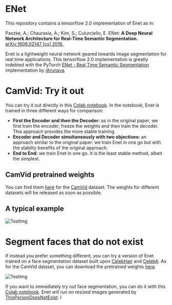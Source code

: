# ENet

This repository contains a tensorflow 2.0 implementation of Enet as in: 

Paszke, A.; Chaurasia, A.; Kim, S.; Culurciello, E. ENet: **A Deep Neural Network Architecture for Real-Time Semantic Segmentation.** [arXiv:1606.02147 [cs] 2016.](https://arxiv.org/pdf/1606.02147.pdf)

 Enet is a lightweight neural network geared towards image segmentation for real time applications. This tensorflow 2.0 implementation is greatly indebted with the PyTorch [ENet - Real Time Semantic Segmentation](https://github.com/iArunava/ENet-Real-Time-Semantic-Segmentation) implementation by [iArunava](https://github.com/iArunava). 

# CamVid: Try it out
You can try it out directly in this [Colab notebook](https://colab.research.google.com/github/gevero/enet_tensorflow/blob/master/notebooks/Enet%20CamVid%20Training.ipynb). In the notebook, Enet is trained in three different ways for comparison:

- **First the Encoder and then the Decoder:** as in the original paper, we first train the encoder, freeze the weights and then train the decoder. This approach provides the more stable training.
-  **Encoder and  Decoder simultaneously with two objectives:** an approach similar to the original paper: we train Enet in one go but with the stabilty benefits of the original approach.
-  **End to End:** we train Enet in one go. It is the least stable method, albeit the simplest.

## CamVid pretrained weights

You can find them [here](https://drive.google.com/open?id=1rQN_855G-iHZkPe7KEI-P5PF8U4uIf40) for the [CamVid](http://mi.eng.cam.ac.uk/research/projects/VideoRec/CamVid/) dataset. The weights for different datasets will be released as soon as possible.

## A typical example
![TestImg](https://github.com/gevero/enet_tensorflow/blob/master/Images/SegmentationExample.png)

# Segment faces that do not exist
If instead you prefer something different, you can try a version of Enet trained on a face segmentation dataset built upon [CelebHair](https://github.com/ileniTudor/Face-Hair-Segmentation-Dataset) and  [CelebA](http://mmlab.ie.cuhk.edu.hk/projects/CelebA.html). As for the CamVid dataset, you can download the pretrained weights [here](https://drive.google.com/open?id=1zQ6PCA7k-1d_s_zrZWftJ0OgS23wKIT_).

![TestImg](https://github.com/gevero/enet_tensorflow/blob/master/Images/ThisSegmentationDoesNotExist.png)

If you want to immediately try out face segmentation, you can do it with this [Colab notebook](https://colab.research.google.com/github/gevero/enet_tensorflow/blob/master/notebooks/Enet%20FaceSegmentation%20Inference.ipynb). Enet will run on resized images generated by [ThisPersonDoesNotExist](https://www.thispersondoesnotexist.com/). I 
